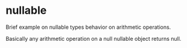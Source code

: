 nullable
========

Brief example on nullable types behavior on arithmetic operations.

Basically any arithmetic operation on a null nullable object returns null.
